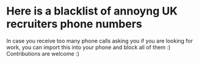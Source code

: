 # Here is a blacklist of annoyng UK recruiters phone numbers
In case you receive too many phone calls asking you if you are looking for work, you can import this into your phone and block all of them :)
Contributions are welcome :)
